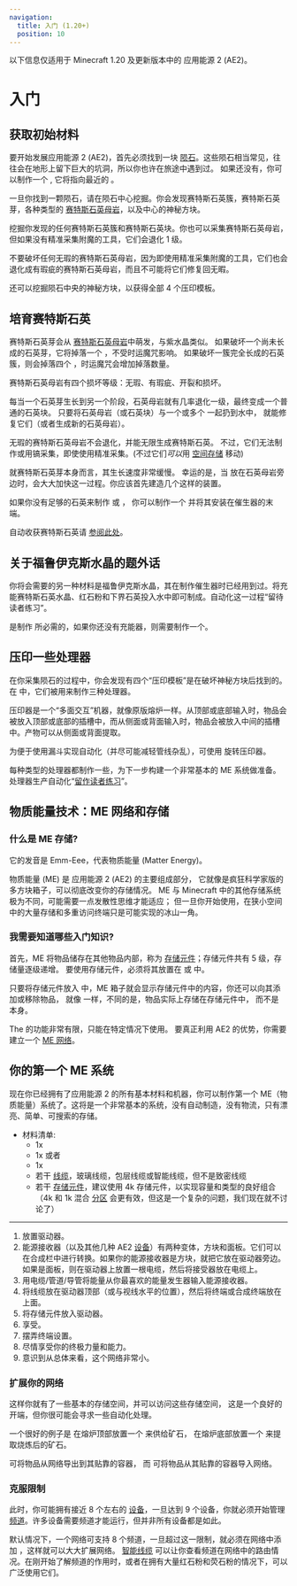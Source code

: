 ```yaml
---
navigation:
  title: 入门 (1.20+)
  position: 10
---
```


<div class="notification is-info">
  以下信息仅适用于 Minecraft 1.20 及更新版本中的 应用能源 2 (AE2)。
</div>

# 入门

## 获取初始材料

<GameScene zoom="4" background="transparent">
  <ImportStructure src="assets/assemblies/meteor_interior.snbt" />
</GameScene>

要开始发展应用能源 2 (AE2)，首先必须找到一块 [陨石](ae2-mechanics/meteorites.md)。这些陨石相当常见，往往会在地形上留下巨大的坑洞，所以你也许在旅途中遇到过。
如果还没有，你可以制作一个 <ItemLink id="meteorite_compass" />, 它将指向最近的 <ItemLink id="mysterious_cube" />。

一旦你找到一颗陨石，请在陨石中心挖掘。你会发现赛特斯石英簇，赛特斯石英芽，各种类型的 [赛特斯石英母岩](items-blocks-machines/budding_certus.md)，以及中心的神秘方块。

挖掘你发现的任何赛特斯石英簇和赛特斯石英块。你也可以采集赛特斯石英母岩，但如果没有精准采集附魔的工具，它们会退化 1 级。

不要破坏任何无瑕的赛特斯石英母岩，因为即使用精准采集附魔的工具，它们也会退化成有瑕疵的赛特斯石英母岩，而且不可能将它们修复回无暇。

还可以挖掘陨石中央的神秘方块，以获得全部 4 个压印模板。

## 培育赛特斯石英

<GameScene zoom="4" background="transparent">
<ImportStructure src="assets/assemblies/budding_certus_1.snbt" />
</GameScene>

赛特斯石英芽会从 [赛特斯石英母岩](items-blocks-machines/budding_certus.md)中萌发，与紫水晶类似。
如果破坏一个尚未长成的石英芽，它将掉落一个 <ItemLink id="certus_quartz_dust" />，不受时运魔咒影响。
如果破坏一簇完全长成的石英簇，则会掉落四个 <ItemLink id="certus_quartz_crystal" />，时运魔咒会增加掉落数量。

赛特斯石英母岩有四个损坏等级：无瑕、有瑕疵、开裂和损坏。

<GameScene zoom="4" background="transparent">
<ImportStructure src="assets/assemblies/budding_blocks.snbt" />
<IsometricCamera yaw="195" pitch="30" />
</GameScene>

每当一个石英芽生长到另一个阶段，石英母岩就有几率退化一级，最终变成一个普通的石英块。
只要将石英母岩（或石英块）与一个或多个 <ItemLink id="charged_certus_quartz_crystal" /> 一起扔到水中，
就能修复它们（或者生成新的石英母岩）。

<RecipeFor id="damaged_budding_quartz" />

无瑕的赛特斯石英母岩不会退化，并能无限生成赛特斯石英。
不过，它们无法制作或用镐采集，即使使用精准采集。(不过它们*可以*用 [空间存储](ae2-mechanics/spatial-io.md) 移动)

就赛特斯石英芽本身而言，其生长速度非常缓慢。
幸运的是，当 <ItemLink id="growth_accelerator" /> 放在石英母岩旁边时，会大大加快这一过程。你应该首先建造几个这样的装置。

<GameScene zoom="4" background="transparent">
<ImportStructure src="assets/assemblies/budding_certus_2.snbt" />
<IsometricCamera yaw="195" pitch="30" />
</GameScene>

如果你没有足够的石英来制作 <ItemLink id="energy_acceptor" /> 或 <ItemLink id="vibration_chamber" />，
你可以制作一个 <ItemLink id="crank" /> 并将其安装在催生器的末端。

自动收获赛特斯石英请 [参阅此处](example-setups/simple-certus-farm.md)。

## 关于福鲁伊克斯水晶的题外话

你将会需要的另一种材料是福鲁伊克斯水晶，其在制作催生器时已经用到过。将充能赛特斯石英水晶、红石粉和下界石英投入水中即可制成。自动化这一过程“留待读者练习”。

<ItemLink id="charger" /> 是制作 <ItemLink id="charged_certus_quartz_crystal" /> 所必需的，如果你还没有充能器，则需要制作一个。

## 压印一些处理器

在你采集陨石的过程中，你会发现有四个“压印模板”是在破坏神秘方块后找到的。在 <ItemLink id="inscriber" /> 中，它们被用来制作三种处理器。

<ItemGrid>
  <ItemIcon id="silicon_press" />

  <ItemIcon id="logic_processor_press" />

  <ItemIcon id="calculation_processor_press" />

  <ItemIcon id="engineering_processor_press" />
</ItemGrid>

压印器是一个“多面交互”机器，就像原版熔炉一样。从顶部或底部输入时，物品会被放入顶部或底部的插槽中，而从侧面或背面输入时，物品会被放入中间的插槽中。产物可以从侧面或背面提取。

为便于使用漏斗实现自动化（并尽可能减轻管线杂乱），可使用 <ItemLink id="certus_quartz_wrench" /> 旋转压印器。

每种类型的处理器都制作一些，为下一步构建一个非常基本的 ME 系统做准备。处理器生产自动化“[留作读者练习](example-setups/processor-automation.md)”。

## 物质能量技术：ME 网络和存储

### 什么是 ME 存储?

它的发音是 Emm-Eee，代表物质能量 (Matter Energy)。

物质能量 (ME) 是 应用能源 2 (AE2) 的主要组成部分，
它就像是疯狂科学家版的多方块箱子，可以彻底改变你的存储情况。
ME 与 Minecraft 中的其他存储系统极为不同，可能需要一点发散性思维才能适应；
但一旦你开始使用，在狭小空间中的大量存储和多重访问终端只是可能实现的冰山一角。

### 我需要知道哪些入门知识?

首先，ME 将物品储存在其他物品内部，称为 [存储元件](items-blocks-machines/storage_cells.md)；存储元件共有 5 级，存储量逐级递增。
要使用存储元件，必须将其放置在 <ItemLink id="chest" />
或 <ItemLink id="drive" /> 中。

只要将存储元件放入 <ItemLink id="chest" /> 中，ME 箱子就会显示存储元件中的内容，你还可以向其添加或移除物品，
就像 <ItemLink id="minecraft:chest" /> 一样，不同的是，物品实际上存储在存储元件中，
而不是 <ItemLink id="chest" /> 本身。

The <ItemLink id="chest" /> 的功能非常有限，只能在特定情况下使用。
要真正利用 AE2 的优势，你需要建立一个 [ME 网络](ae2-mechanics/me-network-connections.md)。

## 你的第一个 ME 系统

现在你已经拥有了应用能源 2 的所有基本材料和机器，你可以制作第一个 ME（物质能量）系统了。这将是一个非常基本的系统，没有自动制造，没有物流，只有漂亮、简单、可搜索的存储。

<GameScene zoom="6" interactive={true}>
<ImportStructure src="assets/assemblies/tiny_me_system.snbt" />

</GameScene>

*   材料清单:
    * 1x <ItemLink id="drive" />
    * 1x <ItemLink id="terminal" /> 或者 <ItemLink id="crafting_terminal" />
    * 1x <ItemLink id="energy_acceptor" />
    * 若干 [线缆](items-blocks-machines/cables.md)，玻璃线缆，包层线缆或智能线缆，但不是致密线缆
    * 若干 [存储元件](items-blocks-machines/storage_cells.md)，建议使用 4k 存储元件，以实现容量和类型的良好组合
    （4k 和 1k 混合 [分区](items-blocks-machines/cell_workbench.md) 会更有效，但这是一个复杂的问题，我们现在就不讨论了）
---
1.  放置驱动器。
2.  能源接收器（以及其他几种 AE2 [设备](ae2-mechanics/devices.md)）有两种变体，方块和面板。它们可以在合成栏中进行转换。如果你的能源接收器是方块，就把它放在驱动器旁边。如果是面板，则在驱动器上放置一根电缆，然后将接受器放在电缆上。
3.  用电缆/管道/导管将能量从你最喜欢的能量发生器输入能源接收器。
4.  将线缆放在驱动器顶部（或与视线水平的位置），然后将终端或合成终端放在上面。
5.  将存储元件放入驱动器。
6.  享受。
7.  摆弄终端设置。
8.  尽情享受你的终极力量和能力。
9.  意识到从总体来看，这个网络非常小。

### 扩展你的网络

这样你就有了一些基本的存储空间，并可以访问这些存储空间，
这是一个良好的开端，但你很可能会寻求一些自动化处理。

一个很好的例子是
在熔炉顶部放置一个 <ItemLink id="export_bus" /> 来供给矿石，
在熔炉底部放置一个 <ItemLink id="import_bus" /> 来提取烧炼后的矿石。

<ItemLink id="export_bus" /> 可将物品从网络导出到其贴靠的容器，
而 <ItemLink id="import_bus" /> 可将物品从其贴靠的容器导入网络。

### 克服限制

此时，你可能拥有接近 8 个左右的 [设备](ae2-mechanics/devices.md)，一旦达到 9 个设备，你就必须开始管理
[频道](ae2-mechanics/channels.md)。许多设备需要频道才能运行，但并非所有设备都是如此。

默认情况下，一个网络可支持 8 个频道，一旦超过这一限制，就必须在网络中添加 <ItemLink id="controller" />，这样就可以大大扩展网络。
[智能线缆](items-blocks-machines/cables.md) 可以让你查看频道在网络中的路由情况。在刚开始了解频道的作用时，或者在拥有大量红石粉和荧石粉的情况下，可以广泛使用它们。
